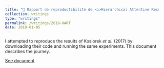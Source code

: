 ```yaml
---
title: "🧾 Rapport de reproductibilité de <i>Hierarchical Attentive Recurrent Tracking</i> (Kosiorek <i>et al</i>, 2017)"
collection: writings
type: "writings"
permalink: /writings/2018-HART
date: 2018-01-05
---
```

I attempted to reproduce the results of Kosiorek <i>et al.</i> (2017) by downloading their code and running the same experiments. This document describes the journey.

[See document](https://drive.google.com/file/d/16Tj5FkozopXe0FfibqnZGTVW-OGttpGy/view?usp=sharing)